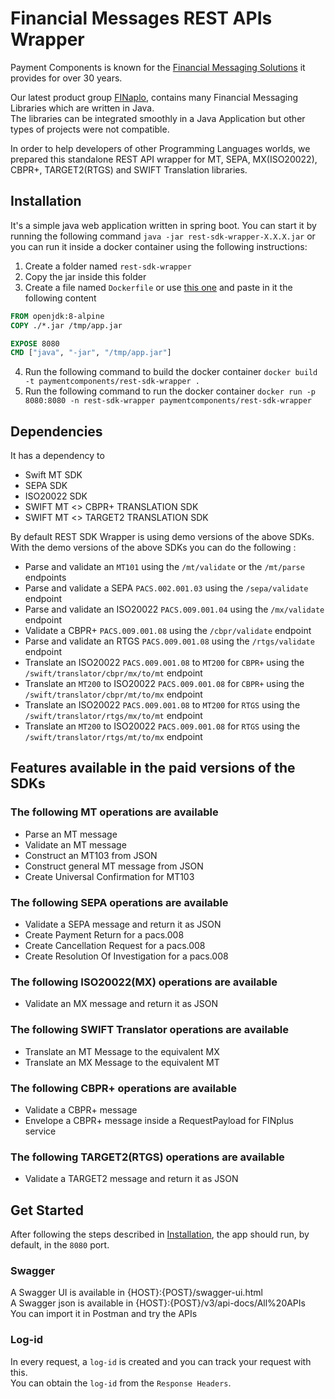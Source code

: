 # Financial Messages REST APIs Wrapper
Payment Components is known for the [Financial Messaging Solutions](https://finaplo.paymentcomponents.com/financial-messages) it provides for over 30 years.  

Our latest product group [FINaplo](https://finaplo.paymentcomponents.com), contains many Financial Messaging Libraries which are written in Java.  
The libraries can be integrated smoothly in a Java Application but other types of projects were not compatible.

In order to help developers of other Programming Languages worlds, we prepared this standalone REST API wrapper for MT, SEPA, MX(ISO20022), CBPR+, TARGET2(RTGS) and SWIFT Translation libraries.

## Installation
It's a simple java web application written in spring boot. You can start it by running the following command `java -jar rest-sdk-wrapper-X.X.X.jar` or
you can run it inside a docker container using the following instructions:

1. Create a folder named `rest-sdk-wrapper`
2. Copy the jar inside this folder
3. Create a file named `Dockerfile` or use [this one](Dockerfile) and paste in it the following content
```Dockerfile
FROM openjdk:8-alpine
COPY ./*.jar /tmp/app.jar

EXPOSE 8080
CMD ["java", "-jar", "/tmp/app.jar"]
```
4. Run the following command to build the docker container `docker build -t paymentcomponents/rest-sdk-wrapper .`
5. Run the following command to run the docker
   container `docker run -p 8080:8080 -n rest-sdk-wrapper paymentcomponents/rest-sdk-wrapper`

## Dependencies
It has a dependency to
- Swift MT SDK
- SEPA SDK
- ISO20022 SDK
- SWIFT MT <> CBPR+ TRANSLATION SDK
- SWIFT MT <> TARGET2 TRANSLATION SDK

By default REST SDK Wrapper is using demo versions of the above SDKs. With the demo versions of the above SDKs you can do the following :

- Parse and validate an `MT101` using the `/mt/validate` or the `/mt/parse` endpoints
- Parse and validate a SEPA `PACS.002.001.03` using the `/sepa/validate` endpoint
- Parse and validate an ISO20022 `PACS.009.001.04` using the `/mx/validate` endpoint
- Validate a CBPR+ `PACS.009.001.08` using the `/cbpr/validate` endpoint
- Parse and validate an RTGS `PACS.009.001.08` using the `/rtgs/validate` endpoint
- Translate an ISO20022 `PACS.009.001.08` to `MT200` for `CBPR+` using the `/swift/translator/cbpr/mx/to/mt` endpoint
- Translate an `MT200` to ISO20022 `PACS.009.001.08` for `CBPR+` using the `/swift/translator/cbpr/mt/to/mx` endpoint
- Translate an ISO20022 `PACS.009.001.08` to `MT200` for `RTGS` using the `/swift/translator/rtgs/mx/to/mt` endpoint
- Translate an `MT200` to ISO20022 `PACS.009.001.08` for `RTGS` using the `/swift/translator/rtgs/mt/to/mx` endpoint

## Features available in the paid versions of the SDKs

### The following MT operations are available
- Parse an MT message
- Validate an MT message
- Construct an MT103 from JSON
- Construct general MT message from JSON
- Create Universal Confirmation for MT103

### The following SEPA operations are available
- Validate a SEPA message and return it as JSON
- Create Payment Return for a pacs.008
- Create Cancellation Request for a pacs.008
- Create Resolution Of Investigation for a pacs.008

### The following ISO20022(MX) operations are available
- Validate an MX message and return it as JSON

### The following SWIFT Translator operations are available
- Translate an MT Message to the equivalent MX
- Translate an MX Message to the equivalent MT

### The following CBPR+ operations are available
- Validate a CBPR+ message
- Envelope a CBPR+ message inside a RequestPayload for FINplus service

### The following TARGET2(RTGS) operations are available
- Validate a TARGET2 message and return it as JSON


## Get Started
After following the steps described in [Installation](#installation), the app should run, by default, in the `8080` port.

### Swagger
A Swagger UI is available in {HOST}:{POST}/swagger-ui.html  
A Swagger json is available in {HOST}:{POST}/v3/api-docs/All%20APIs  
You can import it in Postman and try the APIs

### Log-id
In every request, a `log-id` is created and you can track your request with this.  
You can obtain the `log-id` from the `Response Headers`.
